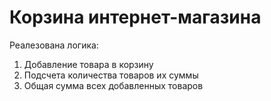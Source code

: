 # Корзина интернет-магазина
Реалезована логика:
1. Добавление товара в корзину
2. Подсчета количества товаров их суммы
3. Общая сумма всех добавленных товаров
